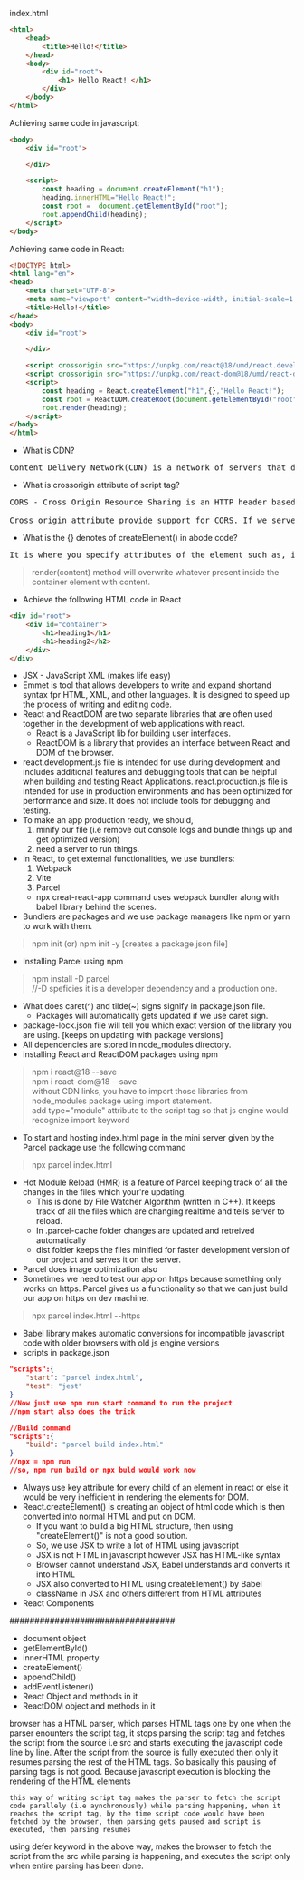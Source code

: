 index.html
```html
<html>
    <head>
        <title>Hello!</title>
    </head>
    <body>
        <div id="root">
            <h1> Hello React! </h1>
        </div>
    </body>
</html>
```
Achieving same code in javascript:
```html
<body>
    <div id="root">

    </div>

    <script>
        const heading = document.createElement("h1");
        heading.innerHTML="Hello React!";
        const root =  document.getElementById("root");
        root.appendChild(heading);
    </script>
</body>
```
Achieving same code in React:
```html
<!DOCTYPE html>
<html lang="en">
<head>
    <meta charset="UTF-8">
    <meta name="viewport" content="width=device-width, initial-scale=1.0">
    <title>Hello!</title>
</head>
<body>
    <div id="root">

    </div>

    <script crossorigin src="https://unpkg.com/react@18/umd/react.development.js"></script>
    <script crossorigin src="https://unpkg.com/react-dom@18/umd/react-dom.development.js"></script>
    <script>
        const heading = React.createElement("h1",{},"Hello React!");
        const root = ReactDOM.createRoot(document.getElementById("root"));
        root.render(heading);
    </script>
</body>
</html>
```

* What is CDN?
<pre>
Content Delivery Network(CDN) is a network of servers that delivers content to users. Both React and ReactDOM are available over CDN.
</pre>

* What is crossorigin attribute of script tag?
<pre>
CORS - Cross Origin Resource Sharing is an HTTP header based mechanism that allows a server to indicate any cross origins (domain, scheme or port) other than it's own from which a browser should permit loading resources.

Cross origin attribute provide support for CORS. If we server React from a CDN, keep crossorigin attribute set. Doing so indicates that the script should be loaded from a different origin.
</pre>

* What is the {} denotes of createElement() in abode code?
<pre>
It is where you specify attributes of the element such as, id="heading". These attributes are called props i.e properties
</pre>

> render(content) method will overwrite whatever present inside the container element with content.

* Achieve the following HTML code in React
```HTML
<div id="root">
    <div id="container">
        <h1>heading1</h1>
        <h1>heading2</h2>
    </div>
</div>
```
* JSX - JavaScript XML (makes life easy)
* Emmet is tool that allows developers to write and expand shortand syntax fpr HTML, XML, and other languages. It is designed to speed up the process of writing and editing code.
* React and ReactDOM are two separate libraries that are often used together in the development of web applications with react.
    * React is a JavaScript lib for building user interfaces.
    * ReactDOM is a library that provides an interface between React and DOM of the browser.
* react.development.js file is intended for use during development and includes additional features and debugging tools that can be helpful when building and testing React Applications. react.production.js file is intended for use in production environments and has been optimized for performance and size. It does not include tools for debugging and testing.
* To make an app production ready, we should,
    1. minify our file (i.e remove out console logs and bundle things up and get optimized version)
    2. need a server to run things.
* In React, to get external functionalities, we use bundlers:
    1. Webpack
    2. Vite
    3. Parcel
    * npx creat-react-app command uses webpack bundler along with babel library behind the scenes.
* Bundlers are packages and we use package managers like npm or yarn to work with them.
> npm init (or) npm init -y [creates a package.json file]
* Installing Parcel using npm
> npm install -D parcel <br/>//-D speficies it is a developer dependency and a production one.
* What does caret(^) and tilde(~) signs signify in package.json file.
    * Packages will automatically gets updated if we use caret sign.
* package-lock.json file will tell you which exact version of the library you are using. [keeps on updating with package versions]
* All dependencies are stored in node_modules directory.
* installing React and ReactDOM packages using npm
> npm i react@18 --save <br/>
> npm i react-dom@18 --save <br/>
without CDN links, you have to import those libraries from node_modules package using import statement.<br/>
add type="module" attribute to the script tag so that js engine would recognize import keyword
* To start and hosting index.html page in the mini server given by the Parcel package use the following command
> npx parcel index.html
* Hot Module Reload (HMR) is a feature of Parcel keeping track of all the changes in the files which your're updating.
    * This is done by File Watcher Algorithm (written in C++). It keeps track of all the files which are changing realtime and tells server to reload.
    * In .parcel-cache folder changes are updated and retreived automatically
    * dist folder keeps the files minified for faster development version of our project and serves it on the server.
* Parcel does image optimization also
* Sometimes we need to test our app on https because something only works on https. Parcel gives us a functionality so that we can just build our app on https on dev machine.
> npx parcel index.html --https
* Babel library makes automatic conversions for incompatible javascript code with older browsers with old js engine versions
* scripts in package.json
```json
"scripts":{
    "start": "parcel index.html",
    "test": "jest"
}
//Now just use npm run start command to run the project
//npm start also does the trick

//Build command
"scripts":{
    "build": "parcel build index.html"
}
//npx = npm run
//so, npm run build or npx buld would work now
```
* Always use key attribute for every child of an element in react or else it would be very inefficient in rendering the elements for DOM.
* React.createElement() is creating an object of html code which is then converted into normal HTML and put on DOM.
    * If you want to build a big HTML structure, then using "createElement()" is not a good solution.
    * So, we use JSX to write a lot of HTML using javascript
    * JSX is not HTML in javascript however JSX has HTML-like syntax
    * Browser cannot understand JSX, Babel understands and converts it into HTML
    * JSX also converted to HTML using createElement() by Babel
    * className in JSX and others different from HTML attributes
* React Components








#################################
* document object
* getElementById()
* innerHTML property
* createElement()
* appendChild()
* addEventListener()
* React Object and methods in it
* ReactDOM object and methods in it


browser has a HTML parser, which parses HTML tags one by one
when the parser enounters the script tag, it stops parsing the script tag and fetches the script from the source i.e src and starts executing the javascript code line by line.
After the script from the source is fully executed then only it resumes parsing the rest of the HTML tags.
So basically this pausing of parsing tags is not good. Because javascript execution is blocking the rendering of the HTML elements

<script aync src=""></script>
    this way of writing script tag makes the parser to fetch the script code parallely (i.e aynchronously) while parsing happening, when it reaches the script tag, by the time script code would have been fetched by the browser, then parsing gets paused and script is executed, then parsing resumes
<script defer src=""></script> 
using defer keyword in the above way, makes the browser to fetch the script from the src while parsing is happening, and executes the script only when entire parsing has been done.

